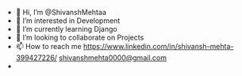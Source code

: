 - 👋 Hi, I’m @ShivanshMehtaa
- 👀 I’m interested in Development
- 🌱 I’m currently learning Django 
- 💞️ I’m looking to collaborate on Projects
- 📫 How to reach me https://www.linkedin.com/in/shivansh-mehta-399427226/  shivanshmehta0000@gmail.com
-

<!---
ShivanshMehtaa/ShivanshMehtaa is a ✨ special ✨ repository because its `README.md` (this file) appears on your GitHub profile.
You can click the Preview link to take a look at your changes.
--->
